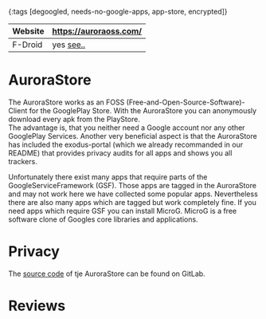 {:tags [degoogled, needs-no-google-apps, app-store, encrypted]}

| Website | https://auroraoss.com/                          |
|---------|-----------------------------------------------|
| F-Droid | yes [see..](https://f-droid.org/en/packages/com.aurora.store/)


# AuroraStore

The AuroraStore works as an FOSS (Free-and-Open-Source-Software)-Client for the GooglePlay Store. With the AuroraStore you can anonymously download every apk from the PlayStore.  
The advantage is, that you neither need a Google account nor any other GooglePlay Services. Another very beneficial aspect is that the AuroraStore has included the exodus-portal (which we already recommanded in our README) that provides privacy audits for all apps and shows you all trackers.

Unfortunately there exist many apps that require parts of the GoogleServiceFramework (GSF). Those apps are tagged in the AuroraStore and may not work here we have collected some popular apps. Nevertheless there are also many apps which are tagged but work completely fine.
If you need apps which require GSF you can install MicroG. MicroG is a free software clone of Googles core libraries and applications.

# Privacy

The [source code](https://gitlab.com/AuroraOSS/AuroraStore) of tje AuroraStore can be found on GitLab.


# Reviews




